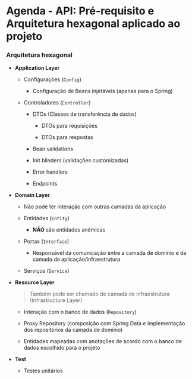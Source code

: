 # Agenda - API: Pré-requisito e Arquitetura hexagonal aplicado ao projeto

### Arquitetura hexagonal

* **Application Layer**

  * Configurações (`Config`)

    * Configuração de Beans injetáveis (apenas para o Spring)

  * Controladores (`Controller`)

    * DTOs (Classes de transferência de dados)
      
      * DTOs para requisições

      * DTOs para respostas

    * Bean validations

    * Init blinders (validações customizadas)

    * Error handlers

    * Endpoints

* **Domain Layer**

  * Não pode ter interação com outras camadas da aplicação

  * Entidades (`Entity`)

    * **NÃO** são entidades anémicas 

  * Portas (`Interface`)
  
    * Responsável da comunicação entre a camada de domínio e da camada da aplicação/infraestrutura

  * Serviços (`Service`)

* **Resource Layer**

  > Também pode ser chamado de camada de infraestrutura (Infrastructure Layer)

  * Interação com o banco de dados (`Repository`)

  * Proxy Repository (composição com Spring Data e implementação dos repositórios da camada de domínio)

  * Entidades mapeadas com anotações de acordo com o banco de dados escolhido para o projeto

* **Test**

  * Testes unitários